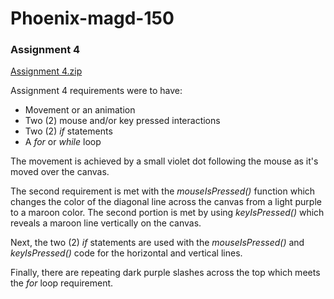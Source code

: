 # Phoenix-magd-150

### Assignment 4
[Assignment 4.zip](https://github.com/PhoenixRose0105/Phoenix-magd-150/files/11345986/Assignment.4.zip)

  Assignment 4 requirements were to have:
  * Movement or an animation
  * Two (2) mouse and/or key pressed interactions
  * Two (2) _if_ statements
  * A _for_ or _while_ loop
  
The movement is achieved by a small violet dot following the mouse as it's moved over the canvas.

The second requirement is met with the _mouseIsPressed()_ function which changes the color of the diagonal line across the canvas from a light purple to a maroon color. The second portion is met by using _keyIsPressed()_ which reveals a maroon line vertically on the canvas.

Next, the two (2) _if_ statements are used with the _mouseIsPressed()_ and _keyIsPressed()_ code for the horizontal and vertical lines.

Finally, there are repeating dark purple slashes across the top which meets the _for_ loop requirement.  
